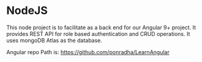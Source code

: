 # NodeJS
This node project is to facilitate as a back end for our Angular 9+ project. It provides REST API for role based authentication and CRUD operations. It uses mongoDB Atlas as the database.

Angular repo Path is: https://github.com/ponradha/LearnAngular
